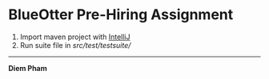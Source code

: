 # BlueOtter Pre-Hiring Assignment

1. Import maven project with [IntelliJ](https://www.jetbrains.com/idea/)
2. Run suite file in *src/test/testsuite/*

---

**Diem Pham**
